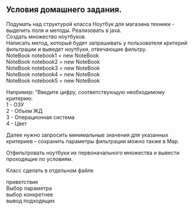 ## Условия домашнего задания.
Подумать над структурой класса Ноутбук для магазина техники - выделить поля и методы. Реализовать в java.  
Создать множество ноутбуков.  
Написать метод, который будет запрашивать у пользователя критерий фильтрации и выведет ноутбуки, отвечающие фильтру.  
NoteBook notebook1 = new NoteBook  
NoteBook notebook2 = new NoteBook  
NoteBook notebook3 = new NoteBook  
NoteBook notebook4 = new NoteBook  
NoteBook notebook5 = new NoteBook  

Например: “Введите цифру, соответствующую необходимому критерию:  
1 - ОЗУ  
2 - Объем ЖД  
3 - Операционная система  
4 - Цвет  

Далее нужно запросить минимальные значения для указанных критериев - сохранить параметры фильтрации можно также в Map.  

Отфильтровать ноутбуки их первоначального множества и вывести проходящие по условиям.  

Класс сделать в отдельном файле  

приветствие  
Выбор параметра  
выбор конкретнее  
вывод подходящих  